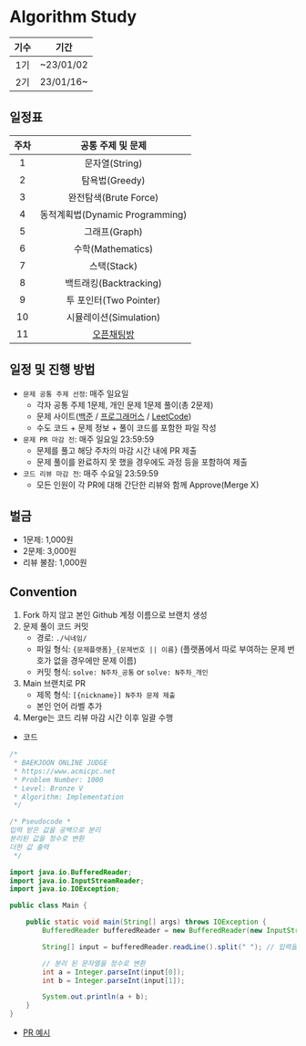 # Algorithm Study

| 기수 |    기간     |
|:--:|:---------:|
| 1기 | ~23/01/02 |
| 2기 | 23/01/16~ |

## 일정표

| 주차 |                                공통 주제 및 문제                                |
|:--:|:------------------------------------------------------------------------:|
| 1  |                               문자열(String)                                |
| 2  |                               탐욕법(Greedy)                                |
| 3  |                            완전탐색(Brute Force)                             |
| 4  |                        동적계획법(Dynamic Programming)                        |
| 5  |                                그래프(Graph)                                |
| 6  |                             수학(Mathematics)                              |
| 7  |                                스택(Stack)                                 |
| 8  |                            백트래킹(Backtracking)                            |
| 9  |                            투 포인터(Two Pointer)                            |
| 10 |                            시뮬레이션(Simulation)                             |
| 11 | [오픈채팅방](https://school.programmers.co.kr/learn/courses/30/lessons/42888) |

## 일정 및 진행 방법

- `문제 공통 주제 선정`: 매주 일요일
    - 각자 공통 주제 1문제, 개인 문제 1문제 풀이(총 2문제)
    - 문제 사이트([백준](https://www.acmicpc.net) / [프로그래머스](https://programmers.co.kr) / [LeetCode](https://leetcode.com))
    - 수도 코드 + 문제 정보 + 풀이 코드를 포함한 파일 작성
- `문제 PR 마감 전`: 매주 일요일 23:59:59
    - 문제를 풀고 해당 주차의 마감 시간 내에 PR 제출
    - 문제 풀이를 완료하지 못 했을 경우에도 과정 등을 포함하여 제출
- `코드 리뷰 마감 전`: 매주 수요일 23:59:59
    - 모든 인원이 각 PR에 대해 간단한 리뷰와 함께 Approve(Merge X)

## 벌금

- 1문제: 1,000원
- 2문제: 3,000원
- 리뷰 불참: 1,000원

## Convention

1. Fork 하지 않고 본인 Github 계정 이름으로 브랜치 생성
2. 문제 풀이 코드 커밋
    - 경로: `./닉네임/`
    - 파일 형식: `{문제플랫폼}_{문제번호 || 이름}` (플랫폼에서 따로 부여하는 문제 번호가 없을 경우에만 문제 이름)
    - 커밋 형식: `solve: N주차_공통` or `solve: N주차_개인`
3. Main 브랜치로 PR
    - 제목 형식: `[{nickname}] N주차 문제 제출`
    - 본인 언어 라벨 추가
4. Merge는 코드 리뷰 마감 시간 이후 일괄 수행

- 코드

```java
/*
 * BAEKJOON ONLINE JUDGE
 * https://www.acmicpc.net
 * Problem Number: 1000
 * Level: Bronze V
 * Algorithm: Implementation
 */

/* Pseudocode *
입력 받은 값을 공백으로 분리
분리된 값을 정수로 변환
더한 값 출력
 */

import java.io.BufferedReader;
import java.io.InputStreamReader;
import java.io.IOException;

public class Main {

    public static void main(String[] args) throws IOException {
        BufferedReader bufferedReader = new BufferedReader(new InputStreamReader(System.in));

        String[] input = bufferedReader.readLine().split(" "); // 입력을 받아 공백으로 분리

        // 분리 된 문자열을 정수로 변환
        int a = Integer.parseInt(input[0]);
        int b = Integer.parseInt(input[1]);

        System.out.println(a + b);
    }
}
```

- [PR 예시](https://github.com/InzoJandi/APS/pull/2)
